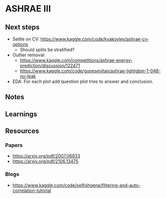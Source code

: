 # ASHRAE III

## Next steps

- Settle on CV: https://www.kaggle.com/code/kyakovlev/ashrae-cv-options
    - Should splits be stratified?
- Outlier removal:
    - https://www.kaggle.com/competitions/ashrae-energy-prediction/discussion/122471
    - https://www.kaggle.com/code/gunesevitan/ashrae-lightgbm-1-048-no-leak
- EDA: For each plot add question plot tries to answer and conclusion.


## Notes

## Learnings

## Resources

### Papers

- https://arxiv.org/pdf/2007.06933
- https://arxiv.org/pdf/2106.13475

### Blogs

- https://www.kaggle.com/code/selfishgene/filtering-and-auto-correlation-tutorial